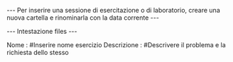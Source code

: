 --- Per inserire una sessione di esercitazione o di laboratorio, creare una nuova cartella e rinominarla con la data corrente ---


--- Intestazione files ---

Nome : #Inserire nome esercizio
Descrizione : #Descrivere il problema e la richiesta dello stesso
